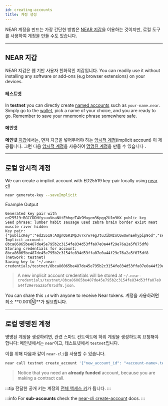 ```yaml
---
id: creating-accounts
title: 계정 생성
---
```


NEAR 계정을 만드는 가장 간단한 방법은 [NEAR 지갑](https://mynearwallet.com/)을 이용하는 것이지만, 로컬 도구를 사용하여 계정을 만들 수도 있습니다.

---

## NEAR 지갑
NEAR 지갑은 웹 기반 사용자 친화적인 지갑입니다. You can readily use it without installing any software or add-ons (e.g browser extensions) on your devices.

#### 테스트넷
In **testnet** you can directly create [named accounts](account-id.md#named-accounts) such as `your-name.near`. Simply go to the [wallet](https://testnet.mynearwallet.com/create), pick a name of your choice, and you are ready to go. Remember to save your mnemonic phrase somewhere safe.

#### 메인넷
**메인넷** [지갑](https://mynearwallet.com/)에서는, 먼저 자금을 넣어두어야 하는 [암시적 계정](account-id.md#implicit-accounts-implicit-accounts)(implicit account) 이 제공됩니다. 그런 다음 [암시적 계정](account-id.md#implicit-accounts-implicit-accounts)을 사용하여 [명명된 계정](account-id.md#named-accounts)을 만들 수 있습니다 .

---

## 로컬 암시적 계정
We can create a implicit account with ED25519 key-pair locally using [near cli](../../../4.tools/cli.md)

```bash
near generate-key --saveImplicit
```

Example Output
```
Generated key pair with ed25519:BGCCDDHfysuuVnaNVtEhhqeT4k9Muyem3Kpgq2U1m9HX public key
Seed phrase: lumber habit sausage used zebra brain border exist meat muscle river hidden
Key pair: {"publicKey":"ed25519:AQgnQSR1Mp3v7xrw7egJtu3ibNzoCGwUwnEehypip9od","secretKey":"ed25519:51qTiqybe8ycXwPznA8hz7GJJQ5hyZ45wh2rm5MBBjgZ5XqFjbjta1m41pq9zbRZfWGUGWYJqH4yVhSWoW6pYFkT"}
Implicit account: 8bca86065be487de45e795b2c3154fe834d53ffa07e0a44f29e76a2a5f075df8
Storing credentials for account: 8bca86065be487de45e795b2c3154fe834d53ffa07e0a44f29e76a2a5f075df8 (network: testnet)
Saving key to '~/.near-credentials/testnet/8bca86065be487de45e795b2c3154fe834d53ffa07e0a44f29e76a2a5f075df8.json'
```
> A new implicit account credentials will be stored at `~/.near-credentials/testnet/8bca86065be487de45e795b2c3154fe834d53ffa07e0a44f29e76a2a5f075df8.json`.

You can share this `id` with anyone to receive Near tokens. 계정을 사용하려면 최소 **0.001Ⓝ**가 필요합니다.

---

## 로컬 명명된 계정
명명된 계정을 생성하려면, 관련 스마트 컨트랙트에 하위 계정을 생성하도록 요청해야 합니다: 메인넷에서는 `near`이고, 테스트넷에서 `testnet`입니다.

이를 위해 다음과 같이 `near-cli`를 사용할 수 있습니다.

```bash
near call testnet create_account '{"new_account_id": "<account-name>.testnet", "new_public_key": "ed25519:<data>"}' --deposit 0.00182 --accountId <account-with-funds>
```

> Notice that you need an **already funded** account, because you are making a contract call.

:::tip 전달한 공개 키는 계정의 [전체 액세스 키](access-keys.md#full-access-keys-full-access-keys)가 됩니다. :::

:::info For **sub-accounts** check the [near-cli create-account](../../../4.tools/cli.md#near-create-account) docs. :::
